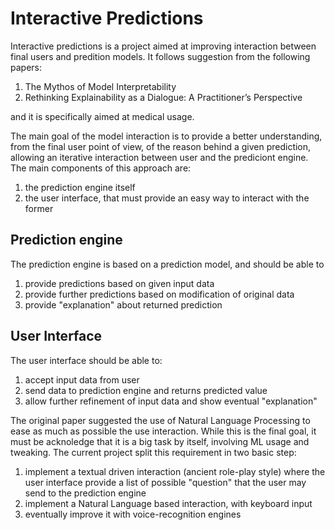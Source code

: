 # Interactive Predictions
Interactive predictions is a project aimed at improving interaction between final users and predition models.
It follows suggestion from the following papers:
  1. The Mythos of Model Interpretability
  2. Rethinking Explainability as a Dialogue: A Practitioner’s
Perspective

and it is specifically aimed at medical usage.

The main goal of the model interaction is to provide a better understanding, from the final user point of view, of the reason behind a given prediction, allowing an iterative interaction between user and the prediciont engine.
The main components of this approach are:
  1. the prediction engine itself
  2. the user interface, that must provide an easy way to interact with the former

## Prediction engine
The prediction engine is based on a prediction model, and should be able to
  1. provide predictions based on given input data
  2. provide further predictions based on modification of original data
  3. provide "explanation" about returned prediction

## User Interface
The user interface should be able to:
  1. accept input data from user
  2. send data to prediction engine and returns predicted value
  3. allow further refinement of input data and show eventual "explanation"

The original paper suggested the use of Natural Language Processing to ease as much as possible the use interaction. While this is the final goal, it must be acknoledge that it is a big task by itself, involving ML usage and tweaking. The current project split this requirement in two basic step:
  1. implement a textual driven interaction (ancient role-play style) where the user interface provide a list of possible "question" that the user may send to the prediction engine
  2. implement a Natural Language based interaction, with keyboard input
  3. eventually improve it with voice-recognition engines



